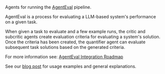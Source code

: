 Agents for running the [AgentEval](https://ag2ai.github.io/autogen/blog/2023/11/20/AgentEval/) pipeline.

AgentEval is a process for evaluating a LLM-based system's performance on a given task.

When given a task to evaluate and a few example runs, the critic and subcritic agents create evaluation criteria for evaluating a system's solution. Once the criteria has been created, the quantifier agent can evaluate subsequent task solutions based on the generated criteria.

For more information see: [AgentEval Integration Roadmap](https://github.com/microsoft/autogen/issues/2162)

See our [blog post](https://ag2ai.github.io/autogen/blog/2024/06/21/AgentEval) for usage examples and general explanations.
